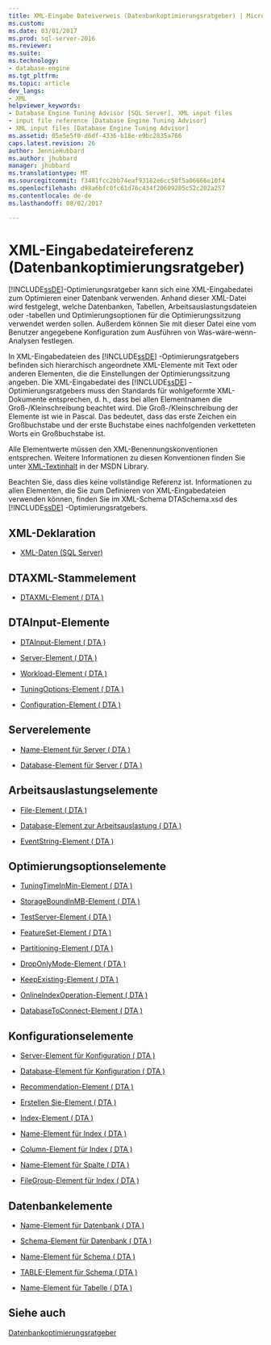 ```yaml
---
title: XML-Eingabe Dateiverweis (Datenbankoptimierungsratgeber) | Microsoft Docs
ms.custom: 
ms.date: 03/01/2017
ms.prod: sql-server-2016
ms.reviewer: 
ms.suite: 
ms.technology:
- database-engine
ms.tgt_pltfrm: 
ms.topic: article
dev_langs:
- XML
helpviewer_keywords:
- Database Engine Tuning Advisor [SQL Server], XML input files
- input file reference [Database Engine Tuning Advisor]
- XML input files [Database Engine Tuning Advisor]
ms.assetid: 05e5e5f0-d6df-4336-b18e-e9bc2835a766
caps.latest.revision: 26
author: JennieHubbard
ms.author: jhubbard
manager: jhubbard
ms.translationtype: MT
ms.sourcegitcommit: f3481fcc2bb74eaf93182e6cc58f5a06666e10f4
ms.openlocfilehash: d98a6bfc0fc61d76c434f20609205c52c202a257
ms.contentlocale: de-de
ms.lasthandoff: 08/02/2017

---
```

# <a name="xml-input-file-reference-database-engine-tuning-advisor"></a>XML-Eingabedateireferenz (Datenbankoptimierungsratgeber)
  [!INCLUDE[ssDE](../../includes/ssde-md.md)]-Optimierungsratgeber kann sich eine XML-Eingabedatei zum Optimieren einer Datenbank verwenden. Anhand dieser XML-Datei wird festgelegt, welche Datenbanken, Tabellen, Arbeitsauslastungsdateien oder -tabellen und Optimierungsoptionen für die Optimierungssitzung verwendet werden sollen. Außerdem können Sie mit dieser Datei eine vom Benutzer angegebene Konfiguration zum Ausführen von Was-wäre-wenn-Analysen festlegen.  
  
 In XML-Eingabedateien des [!INCLUDE[ssDE](../../includes/ssde-md.md)] -Optimierungsratgebers befinden sich hierarchisch angeordnete XML-Elemente mit Text oder anderen Elementen, die die Einstellungen der Optimierungssitzung angeben. Die XML-Eingabedatei des [!INCLUDE[ssDE](../../includes/ssde-md.md)] -Optimierungsratgebers muss den Standards für wohlgeformte XML-Dokumente entsprechen, d. h., dass bei allen Elementnamen die Groß-/Kleinschreibung beachtet wird. Die Groß-/Kleinschreibung der Elemente ist wie in Pascal. Das bedeutet, dass das erste Zeichen ein Großbuchstabe und der erste Buchstabe eines nachfolgenden verketteten Worts ein Großbuchstabe ist.  
  
 Alle Elementwerte müssen den XML-Benennungskonventionen entsprechen. Weitere Informationen zu diesen Konventionen finden Sie unter [XML-Textinhalt](http://go.microsoft.com/fwlink/?LinkId=7614) in der MSDN Library.  
  
 Beachten Sie, dass dies keine vollständige Referenz ist. Informationen zu allen Elementen, die Sie zum Definieren von XML-Eingabedateien verwenden können, finden Sie im XML-Schema DTASchema.xsd des [!INCLUDE[ssDE](../../includes/ssde-md.md)] -Optimierungsratgebers.  
  
## <a name="xml-declaration"></a>XML-Deklaration  
  
-   [XML-Daten &#40;SQL Server&#41;](../../relational-databases/xml/xml-data-sql-server.md)  
  
## <a name="dtaxml-root-element"></a>DTAXML-Stammelement  
  
-   [DTAXML-Element &#40; DTA &#41;](../../tools/dta/dtaxml-element-dta.md)  
  
## <a name="dtainput-elements"></a>DTAInput-Elemente  
  
-   [DTAInput-Element &#40; DTA &#41;](../../tools/dta/dtainput-element-dta.md)  
  
-   [Server-Element &#40; DTA &#41;](../../tools/dta/server-element-dta.md)  
  
-   [Workload-Element &#40; DTA &#41;](../../tools/dta/workload-element-dta.md)  
  
-   [TuningOptions-Element &#40; DTA &#41;](../../tools/dta/tuningoptions-element-dta.md)  
  
-   [Configuration-Element &#40; DTA &#41;](../../tools/dta/configuration-element-dta.md)  
  
## <a name="server-elements"></a>Serverelemente  
  
-   [Name-Element für Server &#40; DTA &#41;](../../tools/dta/name-element-for-server-dta.md)  
  
-   [Database-Element für Server &#40; DTA &#41;](../../tools/dta/database-element-for-server-dta.md)  
  
## <a name="workload-elements"></a>Arbeitsauslastungselemente  
  
-   [File-Element &#40; DTA &#41;](../../tools/dta/file-element-dta.md)  
  
-   [Database-Element zur Arbeitsauslastung &#40; DTA &#41;](../../tools/dta/database-element-for-workload-dta.md)  
  
-   [EventString-Element &#40; DTA &#41;](../../tools/dta/eventstring-element-dta.md)  
  
## <a name="tuning-options-elements"></a>Optimierungsoptionselemente  
  
-   [TuningTimeInMin-Element &#40; DTA &#41;](../../tools/dta/tuningtimeinmin-element-dta.md)  
  
-   [StorageBoundInMB-Element &#40; DTA &#41;](../../tools/dta/storageboundinmb-element-dta.md)  
  
-   [TestServer-Element &#40; DTA &#41;](../../tools/dta/testserver-element-dta.md)  
  
-   [FeatureSet-Element &#40; DTA &#41;](../../tools/dta/featureset-element-dta.md)  
  
-   [Partitioning-Element &#40; DTA &#41;](../../tools/dta/partitioning-element-dta.md)  
  
-   [DropOnlyMode-Element &#40; DTA &#41;](../../tools/dta/droponlymode-element-dta.md)  
  
-   [KeepExisting-Element &#40; DTA &#41;](../../tools/dta/keepexisting-element-dta.md)  
  
-   [OnlineIndexOperation-Element &#40; DTA &#41;](../../tools/dta/onlineindexoperation-element-dta.md)  
  
-   [DatabaseToConnect-Element &#40; DTA &#41;](../../tools/dta/databasetoconnect-element-dta.md)  
  
## <a name="configuration-elements"></a>Konfigurationselemente  
  
-   [Server-Element für Konfiguration &#40; DTA &#41;](../../tools/dta/server-element-for-configuration-dta.md)  
  
-   [Database-Element für Konfiguration &#40; DTA &#41;](../../tools/dta/database-element-for-configuration-dta.md)  
  
-   [Recommendation-Element &#40; DTA &#41;](../../tools/dta/recommendation-element-dta.md)  
  
-   [Erstellen Sie-Element &#40; DTA &#41;](../../tools/dta/create-element-dta.md)  
  
-   [Index-Element &#40; DTA &#41;](../../tools/dta/index-element-dta.md)  
  
-   [Name-Element für Index &#40; DTA &#41;](../../tools/dta/name-element-for-index-dta.md)  
  
-   [Column-Element für Index &#40; DTA &#41;](../../tools/dta/column-element-for-index-dta.md)  
  
-   [Name-Element für Spalte &#40; DTA &#41;](../../tools/dta/name-element-for-column-dta.md)  
  
-   [FileGroup-Element für Index &#40; DTA &#41;](../../tools/dta/filegroup-element-for-index-dta.md)  
  
## <a name="database-elements"></a>Datenbankelemente  
  
-   [Name-Element für Datenbank &#40; DTA &#41;](../../tools/dta/name-element-for-database-dta.md)  
  
-   [Schema-Element für Datenbank &#40; DTA &#41;](../../tools/dta/schema-element-for-database-dta.md)  
  
-   [Name-Element für Schema &#40; DTA &#41;](../../tools/dta/name-element-for-schema-dta.md)  
  
-   [TABLE-Element für Schema &#40; DTA &#41;](../../tools/dta/table-element-for-schema-dta.md)  
  
-   [Name-Element für Tabelle &#40; DTA &#41;](../../tools/dta/name-element-for-table-dta.md)  
  
## <a name="see-also"></a>Siehe auch  
 [Datenbankoptimierungsratgeber](../../relational-databases/performance/database-engine-tuning-advisor.md)  
  
  

